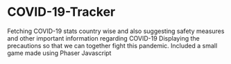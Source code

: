 # COVID-19-Tracker
Fetching COVID-19 stats country wise and also suggesting safety measures and other important information regarding COVID-19
Displaying the precautions so that we can together fight this pandemic.
Included a small game made using Phaser Javascript
